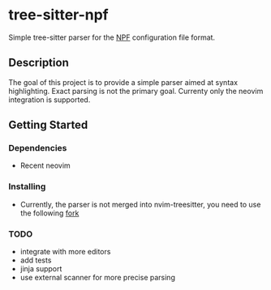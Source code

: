 # tree-sitter-npf

Simple tree-sitter parser for the [NPF](https://github.com/tbarbette/npf) configuration file format.

## Description

The goal of this project is to provide a simple parser aimed at syntax highlighting. Exact parsing is not the primary goal. Currenty only the neovim integration is supported. 

## Getting Started

### Dependencies

* Recent neovim

### Installing

* Currently, the parser is not merged into nvim-treesitter, you need to use the following [fork](https://github.com/ntyunyayev/nvim-treesitter)

### TODO

* integrate with more editors 
* add tests
* jinja support
* use external scanner for more precise parsing

